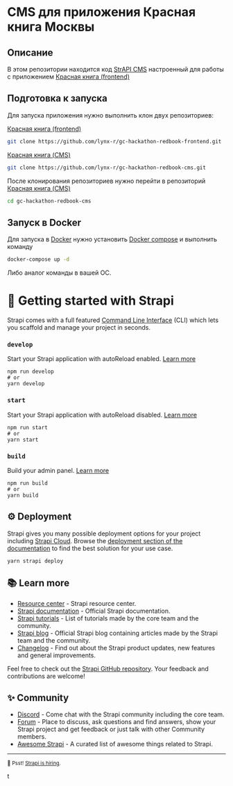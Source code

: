 # CMS для приложения Красная книга Москвы

## Описание

В этом репозитории находится код [StrAPI CMS](https://strapi.io) настроенный для работы с приложением [Красная книга (frontend)](https://github.com/lynx-r/gc-hackathon-redbook-frontend.git)

## Подготовка к запуска

Для запуска приложения нужно выполнить клон двух репозиториев:

[Красная книга (frontend)](https://github.com/lynx-r/gc-hackathon-redbook-frontend.git)

```bash
git clone https://github.com/lynx-r/gc-hackathon-redbook-frontend.git
```

[Красная книга (CMS)](https://github.com/lynx-r/gc-hackathon-redbook-cms)

```bash
git clone https://github.com/lynx-r/gc-hackathon-redbook-cms.git
```

После клонирования репозиториев нужно перейти в репозиторий [Красная книга (CMS)](https://github.com/lynx-r/gc-hackathon-redbook-cms)

```bash
cd gc-hackathon-redbook-cms
```

## Запуск в Docker

Для запуска в [Docker](https://www.docker.com/) нужно установить [Docker compose](https://docs.docker.com/compose/) и выполнить команду

```bash
docker-compose up -d
```

Либо аналог команды в вашей ОС.

# 🚀 Getting started with Strapi

Strapi comes with a full featured [Command Line Interface](https://docs.strapi.io/dev-docs/cli) (CLI) which lets you scaffold and manage your project in seconds.

### `develop`

Start your Strapi application with autoReload enabled. [Learn more](https://docs.strapi.io/dev-docs/cli#strapi-develop)

```
npm run develop
# or
yarn develop
```

### `start`

Start your Strapi application with autoReload disabled. [Learn more](https://docs.strapi.io/dev-docs/cli#strapi-start)

```
npm run start
# or
yarn start
```

### `build`

Build your admin panel. [Learn more](https://docs.strapi.io/dev-docs/cli#strapi-build)

```
npm run build
# or
yarn build
```

## ⚙️ Deployment

Strapi gives you many possible deployment options for your project including [Strapi Cloud](https://cloud.strapi.io). Browse the [deployment section of the documentation](https://docs.strapi.io/dev-docs/deployment) to find the best solution for your use case.

```
yarn strapi deploy
```

## 📚 Learn more

- [Resource center](https://strapi.io/resource-center) - Strapi resource center.
- [Strapi documentation](https://docs.strapi.io) - Official Strapi documentation.
- [Strapi tutorials](https://strapi.io/tutorials) - List of tutorials made by the core team and the community.
- [Strapi blog](https://strapi.io/blog) - Official Strapi blog containing articles made by the Strapi team and the community.
- [Changelog](https://strapi.io/changelog) - Find out about the Strapi product updates, new features and general improvements.

Feel free to check out the [Strapi GitHub repository](https://github.com/strapi/strapi). Your feedback and contributions are welcome!

## ✨ Community

- [Discord](https://discord.strapi.io) - Come chat with the Strapi community including the core team.
- [Forum](https://forum.strapi.io/) - Place to discuss, ask questions and find answers, show your Strapi project and get feedback or just talk with other Community members.
- [Awesome Strapi](https://github.com/strapi/awesome-strapi) - A curated list of awesome things related to Strapi.

---

<sub>🤫 Psst! [Strapi is hiring](https://strapi.io/careers).</sub>

t

